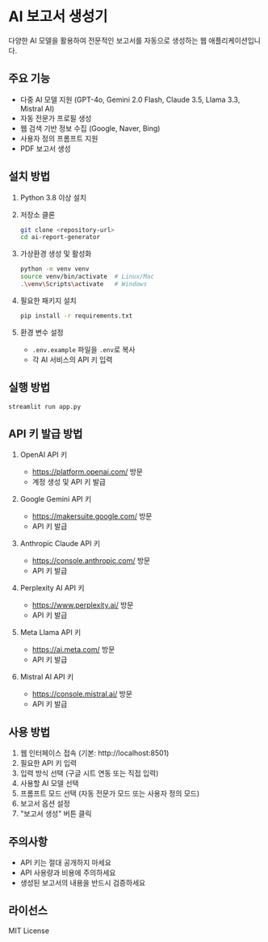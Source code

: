 # AI 보고서 생성기

다양한 AI 모델을 활용하여 전문적인 보고서를 자동으로 생성하는 웹 애플리케이션입니다.

## 주요 기능

- 다중 AI 모델 지원 (GPT-4o, Gemini 2.0 Flash, Claude 3.5, Llama 3.3, Mistral AI)
- 자동 전문가 프로필 생성
- 웹 검색 기반 정보 수집 (Google, Naver, Bing)
- 사용자 정의 프롬프트 지원
- PDF 보고서 생성

## 설치 방법

1. Python 3.8 이상 설치
2. 저장소 클론
   ```bash
   git clone <repository-url>
   cd ai-report-generator
   ```

3. 가상환경 생성 및 활성화
   ```bash
   python -m venv venv
   source venv/bin/activate  # Linux/Mac
   .\venv\Scripts\activate   # Windows
   ```

4. 필요한 패키지 설치
   ```bash
   pip install -r requirements.txt
   ```

5. 환경 변수 설정
   - `.env.example` 파일을 `.env`로 복사
   - 각 AI 서비스의 API 키 입력

## 실행 방법

```bash
streamlit run app.py
```

## API 키 발급 방법

1. OpenAI API 키
   - https://platform.openai.com/ 방문
   - 계정 생성 및 API 키 발급

2. Google Gemini API 키
   - https://makersuite.google.com/ 방문
   - API 키 발급

3. Anthropic Claude API 키
   - https://console.anthropic.com/ 방문
   - API 키 발급

4. Perplexity AI API 키
   - https://www.perplexity.ai/ 방문
   - API 키 발급

5. Meta Llama API 키
   - https://ai.meta.com/ 방문
   - API 키 발급

6. Mistral AI API 키
   - https://console.mistral.ai/ 방문
   - API 키 발급

## 사용 방법

1. 웹 인터페이스 접속 (기본: http://localhost:8501)
2. 필요한 API 키 입력
3. 입력 방식 선택 (구글 시트 연동 또는 직접 입력)
4. 사용할 AI 모델 선택
5. 프롬프트 모드 선택 (자동 전문가 모드 또는 사용자 정의 모드)
6. 보고서 옵션 설정
7. "보고서 생성" 버튼 클릭

## 주의사항

- API 키는 절대 공개하지 마세요
- API 사용량과 비용에 주의하세요
- 생성된 보고서의 내용을 반드시 검증하세요

## 라이선스

MIT License 